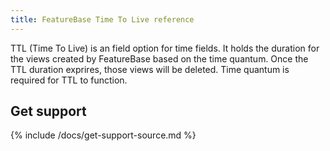 ```yaml
---
title: FeatureBase Time To Live reference
---
```


TTL (Time To Live) is an field option for time fields. It holds the duration for the views created by FeatureBase based on the time quantum. Once the TTL duration exprires, those views will be deleted. Time quantum is required for TTL to function.

## Get support

{% include /docs/get-support-source.md %}
